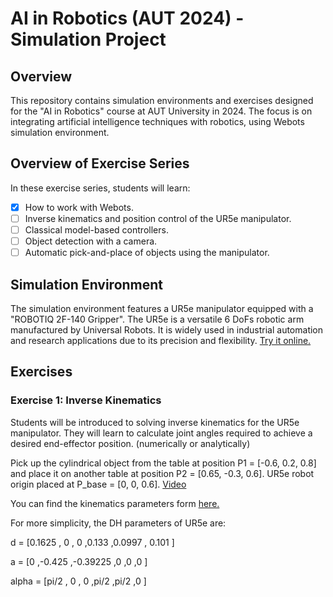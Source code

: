 # AI in Robotics (AUT 2024) - Simulation Project

## Overview
This repository contains simulation environments and exercises designed for the "AI in Robotics" course at AUT University in 2024. The focus is on integrating artificial intelligence techniques with robotics, using Webots simulation environment.

## Overview of Exercise Series

In these exercise series, students will learn:

- [x] How to work with Webots.
- [ ] Inverse kinematics and position control of the UR5e manipulator.
- [ ] Classical model-based controllers.
- [ ] Object detection with a camera.
- [ ] Automatic pick-and-place of objects using the manipulator.

## Simulation Environment
The simulation environment features a UR5e manipulator equipped with a "ROBOTIQ 2F-140 Gripper". 
The UR5e is a versatile 6 DoFs robotic arm manufactured by Universal Robots. It is widely used in industrial automation and research applications due to its precision and flexibility. [Try it online.](https://webots.cloud/run?version=R2023b&url=https%3A%2F%2Fgithub.com%2Fcyberbotics%2Fwebots%2Fblob%2Freleased%2Fprojects%2Frobots%2Funiversal_robots%2Fprotos%2FUR5e.proto)

<!--
## Getting Started
To get started with the exercises, follow these steps:
1. Clone this repository to your local machine or download .zip file.
2. Set up the Webots simulation environment according to the provided instructions.
3. Navigate to the respective exercise folders and follow the instructions provided in the README files.
-->

## Exercises
### Exercise 1: Inverse Kinematics
Students will be introduced to solving inverse kinematics for the UR5e manipulator. They will learn to calculate joint angles required to achieve a desired end-effector position. (numerically or analytically)

Pick up the cylindrical object from the table at position P1 = [-0.6, 0.2, 0.8] and place it on another table at position P2 = [0.65, -0.3, 0.6]. UR5e robot origin placed at P_base = [0, 0, 0.6]. [Video](https://webots.cloud/AccUng0)

You can find the kinematics parameters form [here.]([https://github.com/mhtayebzadeh/ai-in-robotics-course-project-AUT2024/documents/ur5e-rgb-fact-sheet-landscape-a4.pdf](https://github.com/mhtayebzadeh/ai-in-robotics-course-project-AUT2024/blob/main/documents/ur5e-rgb-fact-sheet-landscape-a4.pdf))

For more simplicity, the DH parameters of UR5e are: 

d     =  [0.1625  , 0      , 0        ,0.133   ,0.0997  , 0.101 ]

a     =  [0       ,-0.425  ,-0.39225  ,0       ,0       ,0      ]

alpha =  [pi/2    , 0      , 0        ,pi/2    ,pi/2    ,0      ]


<!-- 
### Exercise 2: Object Detection and Grasping

### Exercise 3: Object Manipulation
-->

<!--
## Contributors
- [Your Name](https://github.com/yourusername) - Course Instructor

## License
This project is licensed under the [MIT License](LICENSE).
-->
